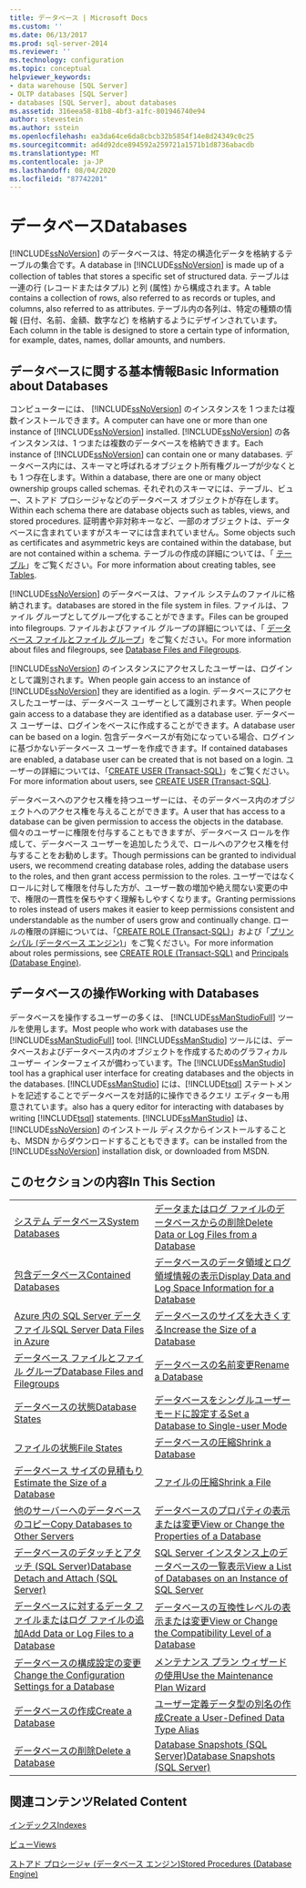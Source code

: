 ```yaml
---
title: データベース | Microsoft Docs
ms.custom: ''
ms.date: 06/13/2017
ms.prod: sql-server-2014
ms.reviewer: ''
ms.technology: configuration
ms.topic: conceptual
helpviewer_keywords:
- data warehouse [SQL Server]
- OLTP databases [SQL Server]
- databases [SQL Server], about databases
ms.assetid: 316eea58-81b8-4bf3-a1fc-801946740e94
author: stevestein
ms.author: sstein
ms.openlocfilehash: ea3da64ce6da8cbcb32b5854f14e8d24349c0c25
ms.sourcegitcommit: ad4d92dce894592a259721a1571b1d8736abacdb
ms.translationtype: MT
ms.contentlocale: ja-JP
ms.lasthandoff: 08/04/2020
ms.locfileid: "87742201"
---
```

# <a name="databases"></a><span data-ttu-id="b46a2-102">データベース</span><span class="sxs-lookup"><span data-stu-id="b46a2-102">Databases</span></span>
  <span data-ttu-id="b46a2-103">[!INCLUDE[ssNoVersion](../../includes/ssnoversion-md.md)] のデータベースは、特定の構造化データを格納するテーブルの集合です。</span><span class="sxs-lookup"><span data-stu-id="b46a2-103">A database in [!INCLUDE[ssNoVersion](../../includes/ssnoversion-md.md)] is made up of a collection of tables that stores a specific set of structured data.</span></span> <span data-ttu-id="b46a2-104">テーブルは一連の行 (レコードまたはタプル) と列 (属性) から構成されます。</span><span class="sxs-lookup"><span data-stu-id="b46a2-104">A table contains a collection of rows, also referred to as records or tuples, and columns, also referred to as attributes.</span></span> <span data-ttu-id="b46a2-105">テーブル内の各列は、特定の種類の情報 (日付、名前、金額、数字など) を格納するようにデザインされています。</span><span class="sxs-lookup"><span data-stu-id="b46a2-105">Each column in the table is designed to store a certain type of information, for example, dates, names, dollar amounts, and numbers.</span></span>  
  
## <a name="basic-information-about-databases"></a><span data-ttu-id="b46a2-106">データベースに関する基本情報</span><span class="sxs-lookup"><span data-stu-id="b46a2-106">Basic Information about Databases</span></span>  
 <span data-ttu-id="b46a2-107">コンピューターには、 [!INCLUDE[ssNoVersion](../../includes/ssnoversion-md.md)] のインスタンスを 1 つまたは複数インストールできます。</span><span class="sxs-lookup"><span data-stu-id="b46a2-107">A computer can have one or more than one instance of [!INCLUDE[ssNoVersion](../../includes/ssnoversion-md.md)] installed.</span></span> <span data-ttu-id="b46a2-108">[!INCLUDE[ssNoVersion](../../includes/ssnoversion-md.md)] の各インスタンスは、1 つまたは複数のデータベースを格納できます。</span><span class="sxs-lookup"><span data-stu-id="b46a2-108">Each instance of [!INCLUDE[ssNoVersion](../../includes/ssnoversion-md.md)] can contain one or many databases.</span></span>  <span data-ttu-id="b46a2-109">データベース内には、スキーマと呼ばれるオブジェクト所有権グループが少なくとも 1 つ存在します。</span><span class="sxs-lookup"><span data-stu-id="b46a2-109">Within a database, there are one or many object ownership groups called schemas.</span></span> <span data-ttu-id="b46a2-110">それぞれのスキーマには、テーブル、ビュー、ストアド プロシージャなどのデータベース オブジェクトが存在します。</span><span class="sxs-lookup"><span data-stu-id="b46a2-110">Within each schema there are database objects such as tables, views, and stored procedures.</span></span> <span data-ttu-id="b46a2-111">証明書や非対称キーなど、一部のオブジェクトは、データベースに含まれていますがスキーマには含まれていません。</span><span class="sxs-lookup"><span data-stu-id="b46a2-111">Some objects such as certificates and asymmetric keys are contained within the database, but are not contained within a schema.</span></span> <span data-ttu-id="b46a2-112">テーブルの作成の詳細については、「 [テーブル](../tables/tables.md)」をご覧ください。</span><span class="sxs-lookup"><span data-stu-id="b46a2-112">For more information about creating tables, see [Tables](../tables/tables.md).</span></span>  
  
 [!INCLUDE[ssNoVersion](../../includes/ssnoversion-md.md)] <span data-ttu-id="b46a2-113">のデータベースは、ファイル システムのファイルに格納されます。</span><span class="sxs-lookup"><span data-stu-id="b46a2-113">databases are stored in the file system in files.</span></span> <span data-ttu-id="b46a2-114">ファイルは、ファイル グループとしてグループ化することができます。</span><span class="sxs-lookup"><span data-stu-id="b46a2-114">Files can be grouped into filegroups.</span></span> <span data-ttu-id="b46a2-115">ファイルおよびファイル グループの詳細については、「 [データベース ファイルとファイル グループ](database-files-and-filegroups.md)」をご覧ください。</span><span class="sxs-lookup"><span data-stu-id="b46a2-115">For more information about files and filegroups, see [Database Files and Filegroups](database-files-and-filegroups.md).</span></span>  
  
 <span data-ttu-id="b46a2-116">[!INCLUDE[ssNoVersion](../../includes/ssnoversion-md.md)] のインスタンスにアクセスしたユーザーは、ログインとして識別されます。</span><span class="sxs-lookup"><span data-stu-id="b46a2-116">When people gain access to an instance of [!INCLUDE[ssNoVersion](../../includes/ssnoversion-md.md)] they are identified as a login.</span></span> <span data-ttu-id="b46a2-117">データベースにアクセスしたユーザーは、データベース ユーザーとして識別されます。</span><span class="sxs-lookup"><span data-stu-id="b46a2-117">When people gain access to a database they are identified as a database user.</span></span> <span data-ttu-id="b46a2-118">データベース ユーザーは、ログインをベースに作成することができます。</span><span class="sxs-lookup"><span data-stu-id="b46a2-118">A database user can be based on a login.</span></span> <span data-ttu-id="b46a2-119">包含データベースが有効になっている場合、ログインに基づかないデータベース ユーザーを作成できます。</span><span class="sxs-lookup"><span data-stu-id="b46a2-119">If contained databases are enabled, a database user can be created that is not based on a login.</span></span> <span data-ttu-id="b46a2-120">ユーザーの詳細については、「[CREATE USER &#40;Transact-SQL&#41;](/sql/t-sql/statements/create-user-transact-sql)」をご覧ください。</span><span class="sxs-lookup"><span data-stu-id="b46a2-120">For more information about users, see [CREATE USER &#40;Transact-SQL&#41;](/sql/t-sql/statements/create-user-transact-sql).</span></span>  
  
 <span data-ttu-id="b46a2-121">データベースへのアクセス権を持つユーザーには、そのデータベース内のオブジェクトへのアクセス権を与えることができます。</span><span class="sxs-lookup"><span data-stu-id="b46a2-121">A user that has access to a database can be given permission to access the objects in the database.</span></span> <span data-ttu-id="b46a2-122">個々のユーザーに権限を付与することもできますが、データベース ロールを作成して、データベース ユーザーを追加したうえで、ロールへのアクセス権を付与することをお勧めします。</span><span class="sxs-lookup"><span data-stu-id="b46a2-122">Though permissions can be granted to individual users, we recommend creating database roles, adding the database users to the roles, and then grant access permission to the roles.</span></span> <span data-ttu-id="b46a2-123">ユーザーではなくロールに対して権限を付与した方が、ユーザー数の増加や絶え間ない変更の中で、権限の一貫性を保ちやすく理解もしやすくなります。</span><span class="sxs-lookup"><span data-stu-id="b46a2-123">Granting permissions to roles instead of users makes it easier to keep permissions consistent and understandable as the number of users grow and continually change.</span></span> <span data-ttu-id="b46a2-124">ロールの権限の詳細については、「[CREATE ROLE &#40;Transact-SQL&#41;](/sql/t-sql/statements/create-role-transact-sql)」および「[プリンシパル &#40;データベース エンジン&#41;](../security/authentication-access/principals-database-engine.md)」をご覧ください。</span><span class="sxs-lookup"><span data-stu-id="b46a2-124">For more information about roles permissions, see [CREATE ROLE &#40;Transact-SQL&#41;](/sql/t-sql/statements/create-role-transact-sql) and [Principals &#40;Database Engine&#41;](../security/authentication-access/principals-database-engine.md).</span></span>  
  
## <a name="working-with-databases"></a><span data-ttu-id="b46a2-125">データベースの操作</span><span class="sxs-lookup"><span data-stu-id="b46a2-125">Working with Databases</span></span>  
 <span data-ttu-id="b46a2-126">データベースを操作するユーザーの多くは、 [!INCLUDE[ssManStudioFull](../../includes/ssmanstudiofull-md.md)] ツールを使用します。</span><span class="sxs-lookup"><span data-stu-id="b46a2-126">Most people who work with databases use the [!INCLUDE[ssManStudioFull](../../includes/ssmanstudiofull-md.md)] tool.</span></span> <span data-ttu-id="b46a2-127">[!INCLUDE[ssManStudio](../../includes/ssmanstudio-md.md)] ツールには、データベースおよびデータベース内のオブジェクトを作成するためのグラフィカル ユーザー インターフェイスが備わっています。</span><span class="sxs-lookup"><span data-stu-id="b46a2-127">The [!INCLUDE[ssManStudio](../../includes/ssmanstudio-md.md)] tool has a graphical user interface for creating databases and the objects in the databases.</span></span> [!INCLUDE[ssManStudio](../../includes/ssmanstudio-md.md)] <span data-ttu-id="b46a2-128">には、[!INCLUDE[tsql](../../includes/tsql-md.md)] ステートメントを記述することでデータベースを対話的に操作できるクエリ エディターも用意されています。</span><span class="sxs-lookup"><span data-stu-id="b46a2-128">also has a query editor for interacting with databases by writing [!INCLUDE[tsql](../../includes/tsql-md.md)] statements.</span></span> [!INCLUDE[ssManStudio](../../includes/ssmanstudio-md.md)] <span data-ttu-id="b46a2-129">は、[!INCLUDE[ssNoVersion](../../includes/ssnoversion-md.md)] のインストール ディスクからインストールすることも、MSDN からダウンロードすることもできます。</span><span class="sxs-lookup"><span data-stu-id="b46a2-129">can be installed from the [!INCLUDE[ssNoVersion](../../includes/ssnoversion-md.md)] installation disk, or downloaded from MSDN.</span></span>  
  
## <a name="in-this-section"></a><span data-ttu-id="b46a2-130">このセクションの内容</span><span class="sxs-lookup"><span data-stu-id="b46a2-130">In This Section</span></span>  
  
|||  
|-|-|  
|[<span data-ttu-id="b46a2-131">システム データベース</span><span class="sxs-lookup"><span data-stu-id="b46a2-131">System Databases</span></span>](system-databases.md)|[<span data-ttu-id="b46a2-132">データまたはログ ファイルのデータベースからの削除</span><span class="sxs-lookup"><span data-stu-id="b46a2-132">Delete Data or Log Files from a Database</span></span>](delete-data-or-log-files-from-a-database.md)|  
|[<span data-ttu-id="b46a2-133">包含データベース</span><span class="sxs-lookup"><span data-stu-id="b46a2-133">Contained Databases</span></span>](contained-databases.md)|[<span data-ttu-id="b46a2-134">データベースのデータ領域とログ領域情報の表示</span><span class="sxs-lookup"><span data-stu-id="b46a2-134">Display Data and Log Space Information for a Database</span></span>](display-data-and-log-space-information-for-a-database.md)|  
|[<span data-ttu-id="b46a2-135">Azure 内の SQL Server データ ファイル</span><span class="sxs-lookup"><span data-stu-id="b46a2-135">SQL Server Data Files in Azure</span></span>](sql-server-data-files-in-microsoft-azure.md)|[<span data-ttu-id="b46a2-136">データベースのサイズを大きくする</span><span class="sxs-lookup"><span data-stu-id="b46a2-136">Increase the Size of a Database</span></span>](increase-the-size-of-a-database.md)|  
|[<span data-ttu-id="b46a2-137">データベース ファイルとファイル グループ</span><span class="sxs-lookup"><span data-stu-id="b46a2-137">Database Files and Filegroups</span></span>](database-files-and-filegroups.md)|[<span data-ttu-id="b46a2-138">データベースの名前変更</span><span class="sxs-lookup"><span data-stu-id="b46a2-138">Rename a Database</span></span>](rename-a-database.md)|  
|[<span data-ttu-id="b46a2-139">データベースの状態</span><span class="sxs-lookup"><span data-stu-id="b46a2-139">Database States</span></span>](database-states.md)|[<span data-ttu-id="b46a2-140">データベースをシングルユーザー モードに設定する</span><span class="sxs-lookup"><span data-stu-id="b46a2-140">Set a Database to Single-user Mode</span></span>](set-a-database-to-single-user-mode.md)|  
|[<span data-ttu-id="b46a2-141">ファイルの状態</span><span class="sxs-lookup"><span data-stu-id="b46a2-141">File States</span></span>](file-states.md)|[<span data-ttu-id="b46a2-142">データベースの圧縮</span><span class="sxs-lookup"><span data-stu-id="b46a2-142">Shrink a Database</span></span>](shrink-a-database.md)|  
|[<span data-ttu-id="b46a2-143">データベース サイズの見積もり</span><span class="sxs-lookup"><span data-stu-id="b46a2-143">Estimate the Size of a Database</span></span>](estimate-the-size-of-a-database.md)|[<span data-ttu-id="b46a2-144">ファイルの圧縮</span><span class="sxs-lookup"><span data-stu-id="b46a2-144">Shrink a File</span></span>](shrink-a-file.md)|  
|[<span data-ttu-id="b46a2-145">他のサーバーへのデータベースのコピー</span><span class="sxs-lookup"><span data-stu-id="b46a2-145">Copy Databases to Other Servers</span></span>](copy-databases-to-other-servers.md)|[<span data-ttu-id="b46a2-146">データベースのプロパティの表示または変更</span><span class="sxs-lookup"><span data-stu-id="b46a2-146">View or Change the Properties of a Database</span></span>](view-or-change-the-properties-of-a-database.md)|  
|[<span data-ttu-id="b46a2-147">データベースのデタッチとアタッチ &#40;SQL Server&#41;</span><span class="sxs-lookup"><span data-stu-id="b46a2-147">Database Detach and Attach &#40;SQL Server&#41;</span></span>](database-detach-and-attach-sql-server.md)|[<span data-ttu-id="b46a2-148">SQL Server インスタンス上のデータベースの一覧表示</span><span class="sxs-lookup"><span data-stu-id="b46a2-148">View a List of Databases on an Instance of SQL Server</span></span>](view-a-list-of-databases-on-an-instance-of-sql-server.md)|  
|[<span data-ttu-id="b46a2-149">データベースに対するデータ ファイルまたはログ ファイルの追加</span><span class="sxs-lookup"><span data-stu-id="b46a2-149">Add Data or Log Files to a Database</span></span>](add-data-or-log-files-to-a-database.md)|[<span data-ttu-id="b46a2-150">データベースの互換性レベルの表示または変更</span><span class="sxs-lookup"><span data-stu-id="b46a2-150">View or Change the Compatibility Level of a Database</span></span>](view-or-change-the-compatibility-level-of-a-database.md)|  
|[<span data-ttu-id="b46a2-151">データベースの構成設定の変更</span><span class="sxs-lookup"><span data-stu-id="b46a2-151">Change the Configuration Settings for a Database</span></span>](change-the-configuration-settings-for-a-database.md)|[<span data-ttu-id="b46a2-152">メンテナンス プラン ウィザードの使用</span><span class="sxs-lookup"><span data-stu-id="b46a2-152">Use the Maintenance Plan Wizard</span></span>](../maintenance-plans/use-the-maintenance-plan-wizard.md)|  
|[<span data-ttu-id="b46a2-153">データベースの作成</span><span class="sxs-lookup"><span data-stu-id="b46a2-153">Create a Database</span></span>](create-a-database.md)|[<span data-ttu-id="b46a2-154">ユーザー定義データ型の別名の作成</span><span class="sxs-lookup"><span data-stu-id="b46a2-154">Create a User-Defined Data Type Alias</span></span>](create-a-user-defined-data-type-alias.md)|  
|[<span data-ttu-id="b46a2-155">データベースの削除</span><span class="sxs-lookup"><span data-stu-id="b46a2-155">Delete a Database</span></span>](delete-a-database.md)|[<span data-ttu-id="b46a2-156">Database Snapshots &#40;SQL Server&#41;</span><span class="sxs-lookup"><span data-stu-id="b46a2-156">Database Snapshots &#40;SQL Server&#41;</span></span>](database-snapshots-sql-server.md)|  
  
## <a name="related-content"></a><span data-ttu-id="b46a2-157">関連コンテンツ</span><span class="sxs-lookup"><span data-stu-id="b46a2-157">Related Content</span></span>  
 [<span data-ttu-id="b46a2-158">インデックス</span><span class="sxs-lookup"><span data-stu-id="b46a2-158">Indexes</span></span>](../indexes/indexes.md)  
  
 [<span data-ttu-id="b46a2-159">ビュー</span><span class="sxs-lookup"><span data-stu-id="b46a2-159">Views</span></span>](../views/views.md)  
  
 [<span data-ttu-id="b46a2-160">ストアド プロシージャ &#40;データベース エンジン&#41;</span><span class="sxs-lookup"><span data-stu-id="b46a2-160">Stored Procedures &#40;Database Engine&#41;</span></span>](../stored-procedures/stored-procedures-database-engine.md)  
  
  
